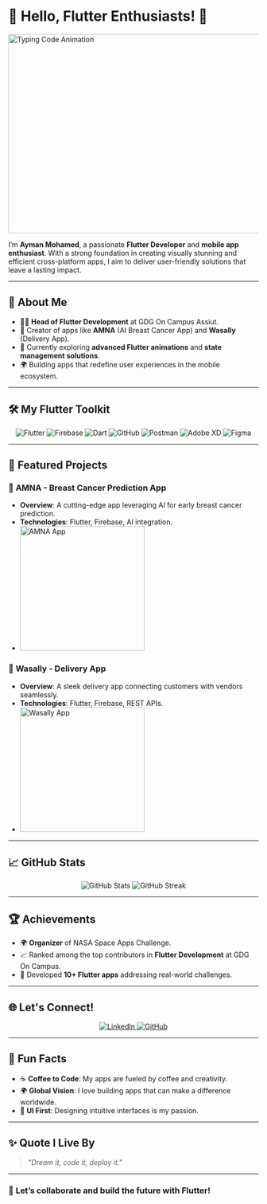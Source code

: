 # 🚀 Hello, Flutter Enthusiasts! 🌟  
<img src="https://media.giphy.com/media/xT9IgzoKnwFNmISR8I/giphy.gif" width="1200" height="400" alt="Typing Code Animation">

I’m **Ayman Mohamed**, a passionate **Flutter Developer** and **mobile app enthusiast**. With a strong foundation in creating visually stunning and efficient cross-platform apps, I aim to deliver user-friendly solutions that leave a lasting impact.

---

## 🌟 About Me  
- 👨‍💻 **Head of Flutter Development** at GDG On Campus Assiut.  
- 📱 Creator of apps like **AMNA** (AI Breast Cancer App) and **Wasally** (Delivery App).  
- 🌱 Currently exploring **advanced Flutter animations** and **state management solutions**.  
- 🌍 Building apps that redefine user experiences in the mobile ecosystem.

---

## 🛠️ My Flutter Toolkit  
<p align="center">
  <img src="https://img.icons8.com/color/48/000000/flutter.png" alt="Flutter" />
  <img src="https://img.icons8.com/color/48/000000/firebase.png" alt="Firebase" />
  <img src="https://img.icons8.com/color/48/000000/dart.png" alt="Dart" />
  <img src="https://img.icons8.com/color/48/000000/github.png" alt="GitHub" />
  <img src="https://img.icons8.com/color/48/000000/postman-api.png" alt="Postman" />
  <img src="https://img.icons8.com/color/48/000000/adobe-xd.png" alt="Adobe XD" />
  <img src="https://img.icons8.com/color/48/000000/figma.png" alt="Figma" />
</p>

---

## 🌟 Featured Projects  
### 📱 **AMNA - Breast Cancer Prediction App**  
- **Overview**: A cutting-edge app leveraging AI for early breast cancer prediction.  
- **Technologies**: Flutter, Firebase, AI integration.  
- <img src="https://via.placeholder.com/250x150.png?text=Project+Image" alt="AMNA App" width="250">  

### 🚚 **Wasally - Delivery App**  
- **Overview**: A sleek delivery app connecting customers with vendors seamlessly.  
- **Technologies**: Flutter, Firebase, REST APIs.  
- <img src="https://via.placeholder.com/250x150.png?text=Project+Image" alt="Wasally App" width="250">  

---

## 📈 GitHub Stats  
<p align="center">
  <img src="https://github-readme-stats.vercel.app/api?username=AymanMohamed2&show_icons=true&theme=radical" alt="GitHub Stats" />
  <img src="https://github-readme-streak-stats.herokuapp.com/?user=AymanMohamed2&theme=radical" alt="GitHub Streak" />
</p>

---

## 🏆 Achievements  
- 🌍 **Organizer** of NASA Space Apps Challenge.  
- 📈 Ranked among the top contributors in **Flutter Development** at GDG On Campus.  
- 🏅 Developed **10+ Flutter apps** addressing real-world challenges.  

---

## 🌐 Let's Connect!  
<p align="center">
  <a href="https://www.linkedin.com/in/ayman-mohamed-1b881024a/">
    <img src="https://img.shields.io/badge/LinkedIn-%230077B5.svg?style=flat&logo=linkedin&logoColor=white" alt="LinkedIn" />
  </a>
  <a href="https://github.com/AymanMohamed2">
    <img src="https://img.shields.io/badge/GitHub-%2312100E.svg?style=flat&logo=github&logoColor=white" alt="GitHub" />
  </a>
</p>

---

## 🌈 Fun Facts  
- ☕ **Coffee to Code**: My apps are fueled by coffee and creativity.  
- 🌍 **Global Vision**: I love building apps that can make a difference worldwide.  
- 🎨 **UI First**: Designing intuitive interfaces is my passion.  

---

## ✨ Quote I Live By  
> *"Dream it, code it, deploy it."*

---

### 🚀 **Let’s collaborate and build the future with Flutter!**
